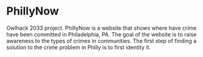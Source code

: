 # PhillyNow
Owlhack 2033 project. PhillyNow is a website that shows where have crime have been committed in Philadelphia, PA. The goal of the website is to raise awareness to the types of crimes in communities.
The first step of finding a solution to the crime problem in Philly is to first identity it.
